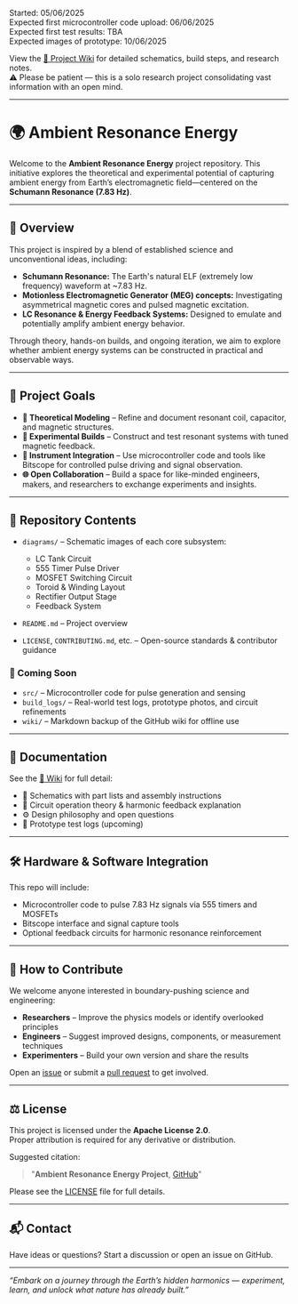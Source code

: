 Started: 05/06/2025  
Expected first microcontroller code upload: 06/06/2025  
Expected first test results: TBA  
Expected images of prototype: 10/06/2025  

View the [📘 Project Wiki](https://github.com/cleverly87/ambient-resonance-energy/wiki) for detailed schematics, build steps, and research notes.  
⚠️ Please be patient — this is a solo research project consolidating vast information with an open mind.

---

# 🌍 Ambient Resonance Energy

Welcome to the **Ambient Resonance Energy** project repository. This initiative explores the theoretical and experimental potential of capturing ambient energy from Earth’s electromagnetic field—centered on the **Schumann Resonance (7.83 Hz)**.

---

## 🧠 Overview

This project is inspired by a blend of established science and unconventional ideas, including:

- **Schumann Resonance:** The Earth's natural ELF (extremely low frequency) waveform at ~7.83 Hz.
- **Motionless Electromagnetic Generator (MEG) concepts:** Investigating asymmetrical magnetic cores and pulsed magnetic excitation.
- **LC Resonance & Energy Feedback Systems:** Designed to emulate and potentially amplify ambient energy behavior.

Through theory, hands-on builds, and ongoing iteration, we aim to explore whether ambient energy systems can be constructed in practical and observable ways.

---

## 🎯 Project Goals

- **📖 Theoretical Modeling** – Refine and document resonant coil, capacitor, and magnetic structures.
- **🔧 Experimental Builds** – Construct and test resonant systems with tuned magnetic feedback.
- **🧪 Instrument Integration** – Use microcontroller code and tools like Bitscope for controlled pulse driving and signal observation.
- **🌐 Open Collaboration** – Build a space for like-minded engineers, makers, and researchers to exchange experiments and insights.

---

## 🧰 Repository Contents

- `diagrams/` – Schematic images of each core subsystem:
  - LC Tank Circuit
  - 555 Timer Pulse Driver
  - MOSFET Switching Circuit
  - Toroid & Winding Layout
  - Rectifier Output Stage
  - Feedback System

- `README.md` – Project overview
- `LICENSE`, `CONTRIBUTING.md`, etc. – Open-source standards & contributor guidance

### 📁 Coming Soon

- `src/` – Microcontroller code for pulse generation and sensing
- `build_logs/` – Real-world test logs, prototype photos, and circuit refinements
- `wiki/` – Markdown backup of the GitHub wiki for offline use

---

## 🧭 Documentation

See the [📘 Wiki](https://github.com/cleverly87/ambient-resonance-energy/wiki) for full detail:

- 📐 Schematics with part lists and assembly instructions  
- 🧩 Circuit operation theory & harmonic feedback explanation  
- ⚙️ Design philosophy and open questions  
- 📸 Prototype test logs (upcoming)

---

## 🛠️ Hardware & Software Integration

This repo will include:
- Microcontroller code to pulse 7.83 Hz signals via 555 timers and MOSFETs
- Bitscope interface and signal capture tools
- Optional feedback circuits for harmonic resonance reinforcement

---

## 👥 How to Contribute

We welcome anyone interested in boundary-pushing science and engineering:

- **Researchers** – Improve the physics models or identify overlooked principles  
- **Engineers** – Suggest improved designs, components, or measurement techniques  
- **Experimenters** – Build your own version and share the results

Open an [issue](https://github.com/cleverly87/ambient-resonance-energy/issues) or submit a [pull request](https://github.com/cleverly87/ambient-resonance-energy/pulls) to get involved.

---

## ⚖️ License

This project is licensed under the **Apache License 2.0**.  
Proper attribution is required for any derivative or distribution.

Suggested citation:

> "**Ambient Resonance Energy Project**, [GitHub](https://github.com/cleverly87/ambient-resonance-energy)"

Please see the [LICENSE](LICENSE) file for full details.

---

## 📬 Contact

Have ideas or questions? Start a discussion or open an issue on GitHub.

---

*“Embark on a journey through the Earth’s hidden harmonics — experiment, learn, and unlock what nature has already built.”*
